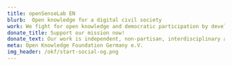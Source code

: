 ```yaml
---
title: openSenseLab EN
blurb:  Open knowledge for a digital civil society
work: We fight for open knowledge and democratic participation by developing technologies and tools that strengthen civil society.
donate_title: Support our mission now!
donate_text: Our work is independent, non-partisan, interdisciplinary and non-commercial. With a donation you can help us and our community.
meta: Open Knowledge Foundation Germany e.V.
img_header: /okf/start-social-og.png
---
```

